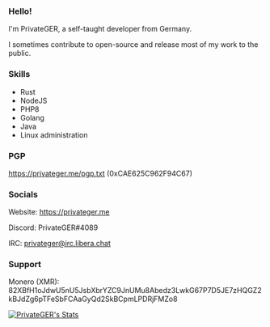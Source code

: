 ### Hello!

I'm PrivateGER, a self-taught developer from Germany.

I sometimes contribute to open-source and release most of my work to the public.

### Skills
- Rust
- NodeJS
- PHP8
- Golang
- Java
- Linux administration

### PGP
https://privateger.me/pgp.txt (0xCAE625C962F94C67)

### Socials
Website: https://privateger.me

Discord: PrivateGER#4089

IRC: privateger@irc.libera.chat

### Support
Monero (XMR): 82XBfH1oJdwU5nU5JsbXbrYZC9JnUMu8Abedz3LwkG67P7D5JE7zHQGZ2kBJdZg6pTFeSbFCAaGyQd2SkBCpmLPDRjFMZo8

[![PrivateGER's Stats](https://github-readme-stats.vercel.app/api?username=PrivateGER&show_icons=true&theme=radical)](https://github.com/anuraghazra/github-readme-stats)
